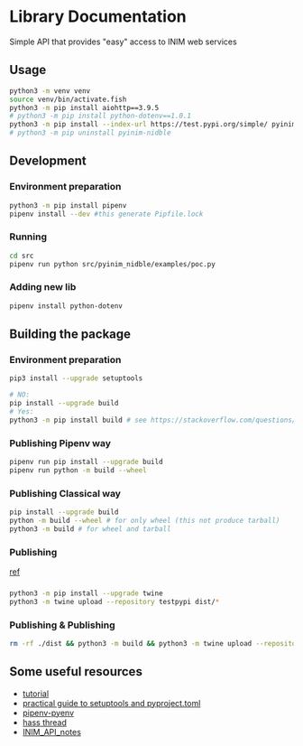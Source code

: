 # Library Documentation
Simple API that provides "easy" access to INIM web services

## Usage

```sh
python3 -m venv venv
source venv/bin/activate.fish
python3 -m pip install aiohttp==3.9.5
# python3 -m pip install python-dotenv==1.0.1
python3 -m pip install --index-url https://test.pypi.org/simple/ pyinim-nidble==0.0.10
# python3 -m pip uninstall pyinim-nidble
```

## Development

### Environment preparation
```sh
python3 -m pip install pipenv
pipenv install --dev #this generate Pipfile.lock
```

### Running
```sh
cd src
pipenv run python src/pyinim_nidble/examples/poc.py
```

### Adding new lib
```sh
pipenv install python-dotenv
```

## Building the package 

### Environment preparation
```sh
pip3 install --upgrade setuptools

# NO: 
pip install --upgrade build
# Yes: 
python3 -m pip install build # see https://stackoverflow.com/questions/73987135/python3-m-build-gives-modulenotfounderror-no-module-named-pathlib2
```

### Publishing Pipenv way
```sh
pipenv run pip install --upgrade build
pipenv run python -m build --wheel
```

### Publishing Classical way
```sh
pip install --upgrade build
python -m build --wheel # for only wheel (this not produce tarball)
python3 -m build # for wheel and tarball
```

### Publishing
[ref](https://packaging.python.org/en/latest/tutorials/packaging-projects/)
###
```sh
python3 -m pip install --upgrade twine
python3 -m twine upload --repository testpypi dist/*
```

### Publishing & Publishing
```sh
rm -rf ./dist && python3 -m build && python3 -m twine upload --repository testpypi dist/*
```


## Some useful resources

- [tutorial](https://community.home-assistant.io/t/tutorial-for-creating-a-custom-component/204793)
- [practical guide to setuptools and pyproject.toml](https://xebia.com/blog/a-practical-guide-to-setuptools-and-pyproject-toml/)
- [pipenv-pyenv](https://www.rootstrap.com/blog/how-to-manage-your-python-projects-with-pipenv-pyenv)
- [hass thread](https://community.home-assistant.io/t/inim-alarm/60354/56)
- [INIM_API_notes](https://www.dropbox.com/s/sf0hze5n33hjie3/HomeAssistant_INIM_API_notes_public-v5.pdf?dl=0)
<!-- https://github.com/gidgethub/gidgethub/tree/main/gidgethub -->
